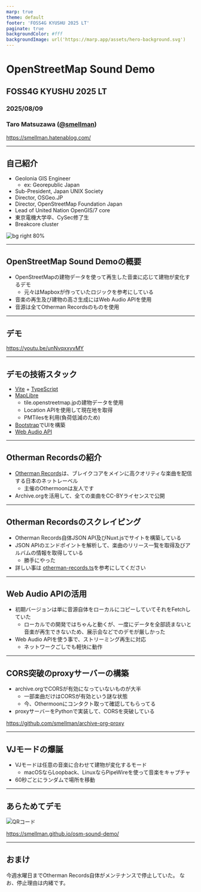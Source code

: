```yaml
---
marp: true
theme: default
footer: 'FOSS4G KYUSHU 2025 LT'
paginate: true
backgroundColor: #fff
backgroundImage: url('https://marp.app/assets/hero-background.svg')
---
```


# OpenStreetMap Sound Demo

## FOSS4G KYUSHU 2025 LT

### 2025/08/09

### Taro Matsuzawa ([@smellman](https://x.com/smellman))


https://smellman.hatenablog.com/

---

## 自己紹介

- Geolonia GIS Engineer
  - ex: Georepublic Japan
- Sub-President, Japan UNIX Society
- Director, OSGeo.JP
- Director, OpenStreetMap Foundation Japan
- Lead of United Nation OpenGIS/7 core
- 東京電機大学卒、CySec修了生
- Breakcore cluster

![bg right 80%](https://i.imgur.com/ntziIEx.png)

---

## OpenStreetMap Sound Demoの概要

- OpenStreetMapの建物データを使って再生した音楽に応じて建物が変化するデモ
  - 元々はMapboxが作っていたロジックを参考にしている
- 音楽の再生及び建物の高さ生成にはWeb Audio APIを使用
- 音源は全てOtherman Recordsのものを使用

---

## デモ

https://youtu.be/unNvqxxyvMY

---

## デモの技術スタック

- [Vite](https://vite.dev/) + [TypeScript](https://www.typescriptlang.org/)
- [MapLibre](https://maplibre.org/)
  - tile.openstreetmap.jpの建物データを使用
  - Location APIを使用して現在地を取得
  - PMTilesを利用(負荷低減のため)
- [Bootstrap](https://getbootstrap.com/)でUIを構築
- [Web Audio API](https://developer.mozilla.org/ja/docs/Web/API/Web_Audio_API)

---

## Otherman Recordsの紹介

- [Otherman Records](https://www.otherman-records.com/)は、ブレイクコアをメインに高クオリティな楽曲を配信する日本のネットレーベル
  - 主催のOthermoonは友人です
- Archive.orgを活用して、全ての楽曲をCC-BYライセンスで公開

---

## Otherman Recordsのスクレイピング

- Otherman Records自体JSON API及びNuxt.jsでサイトを構築している
- JSON APIのエンドポイントを解析して、楽曲のリリース一覧を取得及びアルバムの情報を取得している
  - 勝手にやった
- 詳しい事は [otherman-records.ts](https://github.com/smellman/osm-sound-demo/blob/main/src/otherman-records.ts)を参考にしてください

---

## Web Audio APIの活用

- 初期バージョンは単に音源自体をローカルにコピーしていてそれをFetchしていた
  - ローカルでの開発ではちゃんと動くが、一度にデータを全部読まないと音楽が再生できないため、展示会などでのデモが厳しかった
- Web Audio APIを使う事で、ストリーミング再生に対応
  - ネットワークごしでも軽快に動作

---

## CORS突破のproxyサーバーの構築

- archive.orgでCORSが有効になっていないものが大半
  - 一部楽曲だけはCORSが有効という謎な状態
  - 今、Othermoonにコンタクト取って確認してもらってる
- proxyサーバーをPythonで実装して、CORSを突破している

https://github.com/smellman/archive-org-proxy

---

## VJモードの爆誕

- VJモードは任意の音楽に合わせて建物が変化するモード
  - macOSならLoopback、LinuxならPipeWireを使って音楽をキャプチャ
- 60秒ごとにランダムで場所を移動

---

## あらためてデモ

![QRコード](https://smellman.github.io/osm-sound-demo/qr.png)

https://smellman.github.io/osm-sound-demo/

---

## おまけ

今週水曜日までOtherman Records自体がメンテナンスで停止していた。
なお、停止理由は内緒です。